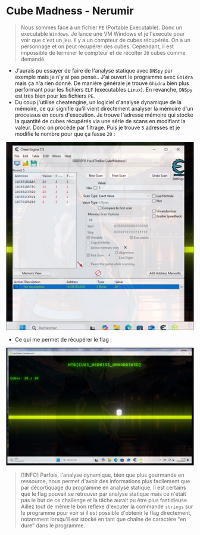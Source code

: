 # Cube Madness - Nerumir

> Nous sommes face à un fichier `PE` (Portable Executable). Donc un executable `Windows`. Je lance une VM Windows et je l'execute pour voir que c'est un jeu. Il y a un compteur de cubes récupérés. On a un personnage et on peut récupérer des cubes. Cependant, il est impossible de terminer le compteur et de récolter `20` cubes comme demandé.

- J'aurais pu essayer de faire de l'analyse statique avec `DNSpy` par exemple mais je n'y ai pas pensé.. J'ai ouvert le programme avec `Ghidra` mais ça n'a rien donné. De manière générale je trouve `Ghidra` bien plus performant pour les fichiers `ELF` (executables `Linux`). En revanche, `DNSpy` est très bien pour les fichiers `PE`.
- Du coup j'utilise cheatengine, un logiciel d'analyse dynamique de la mémoire, ce qui signifie qu'il vient directement analyser la mémoire d'un processus en cours d'execution. Je trouve l'adresse mémoire qui stocke la quantité de cubes récupérés via une série de scans en modifiant la valeur. Donc on procède par filtrage. Puis je trouve `5` adresses et je modifie le nombre pour que ça fasse `20` :

![cheat](data/cheat.webp)

- Ce qui me permet de récupérer le flag :

![Flag](data/flag.webp) 

> [!INFO]
> Parfois, l'analyse dynamique, bien que plus gourmande en ressource, nous permet d'avoir des informations plus facilement que par décortiquage du programme en analyse statique. Il est certains que le flag pouvait se retrouver par analyse statique mais ce n'était pas le but de ce challenge et la tâche aurait pu être plus fastidieuse. Aillez tout de même le bon reflexe d'excuter la commande `strings` sur le programme pour voir si il est possible d'obtenir le flag directement, notamment lorsqu'il est stocké en tant que chaîne de caractère "en dure" dans le programme.
